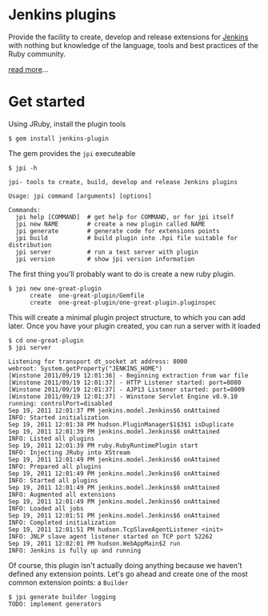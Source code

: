 # Jenkins plugins

Provide the facility to create, develop and release extensions for [Jenkins](http://jenkins-ci.org) with nothing but knowledge of the language, tools and best practices of the Ruby community.

[read more](http://blog.thefrontside.net/2011/05/12/what-it-take-to-bring-ruby-to-jenkins)...

# Get started

Using JRuby, install the plugin tools

    $ gem install jenkins-plugin

The gem provides the `jpi` executeable

    $ jpi -h

    jpi- tools to create, build, develop and release Jenkins plugins

    Usage: jpi command [arguments] [options]

    Commands:
      jpi help [COMMAND]  # get help for COMMAND, or for jpi itself
      jpi new NAME        # create a new plugin called NAME
      jpi generate        # generate code for extensions points
      jpi build           # build plugin into .hpi file suitable for distribution
      jpi server          # run a test server with plugin
      jpi version         # show jpi version information

The first thing you'll probably want to do is create a new ruby plugin.

    $ jpi new one-great-plugin
          create  one-great-plugin/Gemfile
          create  one-great-plugin/one-great-plugin.pluginspec

This will create a minimal plugin project structure, to which you can add later.
Once you have your plugin created, you can run a server with it loaded

    $ cd one-great-plugin
    $ jpi server

    Listening for transport dt_socket at address: 8000
    webroot: System.getProperty("JENKINS_HOME")
    [Winstone 2011/09/19 12:01:36] - Beginning extraction from war file
    [Winstone 2011/09/19 12:01:37] - HTTP Listener started: port=8080
    [Winstone 2011/09/19 12:01:37] - AJP13 Listener started: port=8009
    [Winstone 2011/09/19 12:01:37] - Winstone Servlet Engine v0.9.10 running: controlPort=disabled
    Sep 19, 2011 12:01:37 PM jenkins.model.Jenkins$6 onAttained
    INFO: Started initialization
    Sep 19, 2011 12:01:38 PM hudson.PluginManager$1$3$1 isDuplicate
    Sep 19, 2011 12:01:39 PM jenkins.model.Jenkins$6 onAttained
    INFO: Listed all plugins
    Sep 19, 2011 12:01:39 PM ruby.RubyRuntimePlugin start
    INFO: Injecting JRuby into XStream
    Sep 19, 2011 12:01:49 PM jenkins.model.Jenkins$6 onAttained
    INFO: Prepared all plugins
    Sep 19, 2011 12:01:49 PM jenkins.model.Jenkins$6 onAttained
    INFO: Started all plugins
    Sep 19, 2011 12:01:49 PM jenkins.model.Jenkins$6 onAttained
    INFO: Augmented all extensions
    Sep 19, 2011 12:01:49 PM jenkins.model.Jenkins$6 onAttained
    INFO: Loaded all jobs
    Sep 19, 2011 12:01:51 PM jenkins.model.Jenkins$6 onAttained
    INFO: Completed initialization
    Sep 19, 2011 12:01:51 PM hudson.TcpSlaveAgentListener <init>
    INFO: JNLP slave agent listener started on TCP port 52262
    Sep 19, 2011 12:02:01 PM hudson.WebAppMain$2 run
    INFO: Jenkins is fully up and running

Of course, this plugin isn't actually doing anything because we haven't defined any extension
points. Let's go ahead and create one of the most common extension points: a `Builder`

    $ jpi generate builder logging
    TODO: implement generators




